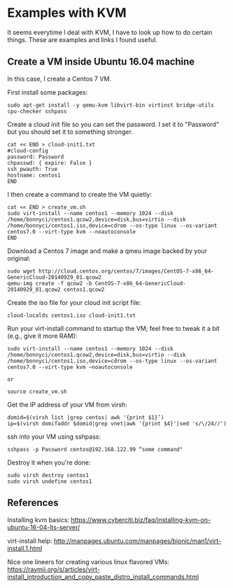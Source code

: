 # Examples with KVM

It seems everytime I deal with KVM, I have to look up how to do certain things.
These are examples and links I found useful.

## Create a VM inside Ubuntu 16.04 machine

In this case, I create a Centos 7 VM.

First install some packages:

```
sudo apt-get install -y qemu-kvm libvirt-bin virtinst bridge-utils cpu-checker sshpass
```

Create a cloud init file so you can set the password.  I set it to "Password" but you
should set it to something stronger.

```
cat << END > cloud-init1.txt
#cloud-config
password: Password
chpasswd: { expire: False }
ssh_pwauth: True
hostname: centos1
END
```

I then create a command to create the VM quietly:

```
cat << END > create_vm.sh
sudo virt-install --name centos1 --memory 1024 --disk /home/bonnyci/centos1.qcow2,device=disk,bus=virtio --disk /home/bonnyci/centos1.iso,device=cdrom --os-type linux --os-variant centos7.0 --virt-type kvm --noautoconsole
END
```

Download a Centos 7 image and make a qmeu image backed by your original:

```
sudo wget http://cloud.centos.org/centos/7/images/CentOS-7-x86_64-GenericCloud-20140929_01.qcow2
qemu-img create -f qcow2 -b CentOS-7-x86_64-GenericCloud-20140929_01.qcow2 centos1.qcow2
```

Create the iso file for your cloud init script file:

```
cloud-localds centos1.iso cloud-init1.txt
```

Run your virt-install command to startup the VM; feel free to tweak it a bit (e.g., give it more RAM):

```
sudo virt-install --name centos1 --memory 1024 --disk /home/bonnyci/centos1.qcow2,device=disk,bus=virtio --disk /home/bonnyci/centos1.iso,device=cdrom --os-type linux --os-variant centos7.0 --virt-type kvm —noautoconsole

or

source create_vm.sh
```

Get the IP address of your VM from virsh:

```
domid=$(virsh list |grep centos| awk '{print $1}’)
ip=$(virsh domifaddr $domid|grep vnet|awk '{print $4}'|sed 's/\/24//')
```

ssh into your VM using sshpass:

```
sshpass -p Password centos@192.168.122.99 “some command"
```

Destroy it when you're done:

```
sudo virsh destroy centos1
sudo virsh undefine centos1
```

## References

Installing kvm basics: https://www.cyberciti.biz/faq/installing-kvm-on-ubuntu-16-04-lts-server/

virt-install help: http://manpages.ubuntu.com/manpages/bionic/man1/virt-install.1.html

Nice one lineers for creating various linux flavored VMs: https://raymii.org/s/articles/virt-install_introduction_and_copy_paste_distro_install_commands.html
